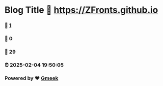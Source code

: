 # Blog Title :link: https://ZFronts.github.io 
### :page_facing_up: [1](https://ZFronts.github.io/tag.html) 
### :speech_balloon: 0 
### :hibiscus: 29 
### :alarm_clock: 2025-02-04 19:50:05 
### Powered by :heart: [Gmeek](https://github.com/Meekdai/Gmeek)
